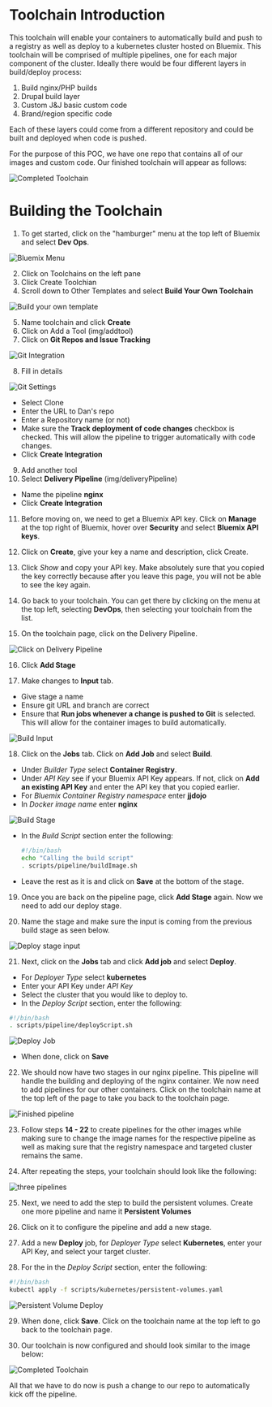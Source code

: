 # Toolchain Introduction

This toolchain will enable your containers to automatically build and push to a registry as well as deploy to a kubernetes cluster hosted on Bluemix. This toolchain will be comprised of multiple pipelines, one for each major component of the cluster. Ideally there would be four different layers in build/deploy process:

  1. Build nginx/PHP builds
  2. Drupal build layer
  3. Custom J&J basic custom code
  4. Brand/region specific code

Each of these layers could come from a different repository and could be built and deployed when code is pushed.

For the purpose of this POC, we have one repo that contains all of our images and custom code. Our finished toolchain will appear as follows:

  ![Completed Toolchain](img/completedToolchain.PNG)

# Building the Toolchain

1. To get started, click on the "hamburger" menu at the top left of Bluemix and select **Dev Ops**.

  ![Bluemix Menu](img/bluemixMenu.PNG)

2. Click on Toolchains on the left pane
3. Click Create Toolchian
4. Scroll down to Other Templates and select **Build Your Own Toolchain**

  ![Build your own template](img/customTemplate.PNG)

5. Name toolchain and click **Create**
6. Click on Add a Tool (img/addtool)
7. Click on **Git Repos and Issue Tracking**

  ![Git Integration](img/gitTool.PNG)

8. Fill in details

  ![Git Settings](img/gitSettings.PNG)

  - Select Clone
  - Enter the URL to Dan's repo
  - Enter a Repository name (or not)
  - Make sure the **Track deployment of code changes** checkbox is checked. This will allow the pipeline to trigger automatically with code changes.
  - Click **Create Integration**
9. Add another tool
10. Select **Delivery Pipeline** (img/deliveryPipeline)
  - Name the pipeline **nginx**
  - Click **Create Integration**

11. Before moving on, we need to get a Bluemix API key. Click on **Manage** at the top right of Bluemix, hover over **Security** and select **Bluemix API keys**.

12. Click on **Create**, give your key a name and description, click Create.

13. Click *Show* and copy your API key. Make absolutely sure that you copied the key correctly because after you leave this page, you will not be able to see the key again.

14. Go back to your toolchain. You can get there by clicking on the menu at the top left, selecting **DevOps**, then selecting your toolchain from the list.

15. On the toolchain page, click on the Delivery Pipeline.

  ![Click on Delivery Pipeline](img/toolchainPage.PNG)

16. Click **Add Stage**

17. Make changes to **Input** tab.
  - Give stage a name
  - Ensure git URL and branch are correct
  - Ensure that **Run jobs whenever a change is pushed to Git** is selected. This will allow for the container images to build automatically.

  ![Build Input](img/buildInput.PNG)  

18. Click on the **Jobs** tab. Click on **Add Job** and select **Build**.
  - Under *Builder Type* select **Container Registry**.
  - Under *API Key* see if your Bluemix API Key appears. If not, click on **Add an existing API Key** and enter the API key that you copied earlier.
  - For *Bluemix Container Registry namespace* enter **jjdojo**
  - In *Docker image name* enter **nginx**

  ![Build Stage](img/buildJob.PNG)

  - In the *Build Script* section enter the following:
    ```bash
    #!/bin/bash
    echo "Calling the build script"
    . scripts/pipeline/buildImage.sh
    ```
  - Leave the rest as it is and click on **Save** at the bottom of the stage.

19. Once you are back on the pipeline page, click **Add Stage** again. Now we need to add our deploy stage.

20. Name the stage and make sure the input is coming from the previous build stage as seen below.

  ![Deploy stage input](img/deployInput.PNG)

21. Next, click on the **Jobs** tab and click **Add job** and select **Deploy**.
  - For *Deployer Type* select **kubernetes**
  - Enter your API Key under *API Key*
  - Select the cluster that you would like to deploy to.
  - In the *Deploy Script* section, enter the following:

  ```bash
  #!/bin/bash
  . scripts/pipeline/deployScript.sh
  ```
  ![Deploy Job](img/deployJob.PNG)

  - When done, click on **Save**

22. We should now have two stages in our nginx pipeline. This pipeline will handle the building and deploying of the nginx container. We now need to add pipelines for our other containers. Click on the toolchain name at the top left of the page to take you back to the toolchain page.

  ![Finished pipeline](img/finishedPipeline.PNG)

23. Follow steps **14 - 22** to create pipelines for the other images while making sure to change the image names for the respective pipeline as well as making sure that the registry namespace and targeted cluster remains the same.

24. After repeating the steps, your toolchain should look like the following:

  ![three pipelines](img/threePipelines.PNG)

25. Next, we need to add the step to build the persistent volumes. Create one more pipeline and name it **Persistent Volumes**

26. Click on it to configure the pipeline and add a new stage.

27. Add a new **Deploy** job, for *Deployer Type* select **Kubernetes**, enter your API Key, and select your target cluster.

28. For the in the *Deploy Script* section, enter the following:
  ```bash
  #!/bin/bash
  kubectl apply -f scripts/kubernetes/persistent-volumes.yaml
  ```

  ![Persistent Volume Deploy](img/persistentVolumeDeploy.PNG)

29. When done, click **Save**. Click on the toolchain name at the top left to go back to the toolchain page.

30. Our toolchain is now configured and should look similar to the image below:

  ![Completed Toolchain](img/completedToolchain.PNG)

All that we have to do now is push a change to our repo to automatically kick off the pipeline.
